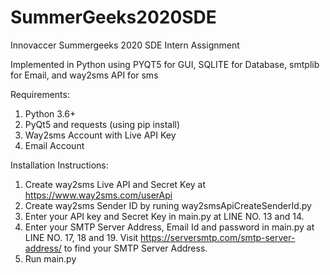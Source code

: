 # SummerGeeks2020SDE
Innovaccer Summergeeks 2020 SDE Intern Assignment

Implemented in Python
using PYQT5 for GUI,
      SQLITE for Database,
      smtplib for Email, and 
      way2sms API for sms

Requirements:
1. Python 3.6+
2. PyQt5 and requests (using pip install)
3. Way2sms Account with Live API Key
4. Email Account 

Installation Instructions:
1. Create way2sms Live API and Secret Key at https://www.way2sms.com/userApi
2. Create way2sms Sender ID by runing way2smsApiCreateSenderId.py
3. Enter your API key and Secret Key in main.py at LINE NO. 13 and 14.
4. Enter your SMTP Server Address, Email Id and password in main.py at LINE NO. 17, 18 and 19. 
   Visit https://serversmtp.com/smtp-server-address/ to find your SMTP Server Address.
5. Run main.py
